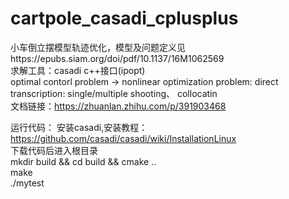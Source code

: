 # cartpole_casadi_cplusplus  
小车倒立摆模型轨迹优化，模型及问题定义见https://epubs.siam.org/doi/pdf/10.1137/16M1062569  
求解工具：casadi c++接口(ipopt)  
optimal contorl problem -> nonlinear optimization problem: direct transcription: single/multiple shooting、 collocatin  
文档链接：https://zhuanlan.zhihu.com/p/391903468  
  
运行代码：
安装casadi,安装教程：https://github.com/casadi/casadi/wiki/InstallationLinux  
下载代码后进入根目录  
mkdir build && cd build && cmake ..  
make  
./mytest  
